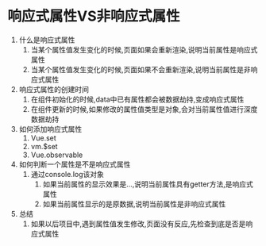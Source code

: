 # 响应式属性VS非响应式属性

1. 什么是响应式属性
   1. 当某个属性值发生变化的时候,页面如果会重新渲染,说明当前属性是响应式属性
   2. 当某个属性值发生变化的时候,页面如果不会重新渲染,说明当前属性是非响应式属性
2. 响应式属性的创建时间
   1. 在组件初始化的时候,data中已有属性都会被数据劫持,变成响应式属性
   2. 在组件更新的时候,如果修改的属性值类型是对象,会对当前属性值进行深度数据劫持
3. 如何添加响应式属性
   1. Vue.set
   2. vm.$set
   3. Vue.observable
4. 如何判断一个属性是不是响应式属性
   1. 通过console.log该对象
      1. 如果当前属性的显示效果是...,说明当前属性具有getter方法,是响应式属性
      2. 如果当前属性显示的是原数据,说明当前属性是非响应式属性
5. 总结
   1. 如果以后项目中,遇到属性值发生修改,页面没有反应,先检查到底是否是响应式属性

